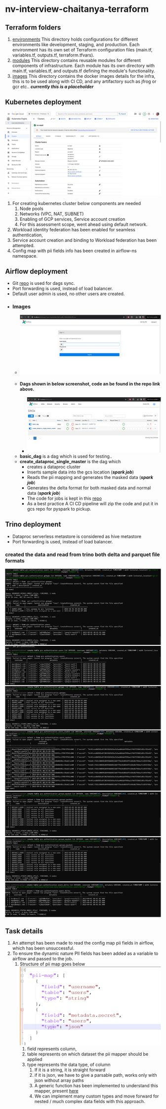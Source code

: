 # nv-interview-chaitanya-terraform

## Terraform folders
1. [environments](environments)  This directory holds configurations for different environments like development, staging, and production. Each environment has its own set of Terraform configuration files (main.tf, variables.tf, outputs.tf, terraform.tfvars).
2. [modules](modules) This directory contains reusable modules for different components of infrastructure. Each module has its own directory with main.tf, variables.tf, and outputs.tf defining the module's functionality.
3. [images](images) This directory contains the docker images details for the infra, this is to be used along with CI CD, and any artifactory such as jfrog or gcr etc.. ___currently this is a placeholder___





## Kubernetes deployment
![img_4.png](readme_stuff/img_4.png)
1. For creating kubernetes cluster below components are needed
    1. Node pools
    2. Networks (VPC, NAT, SUBNET) 
    3. Enabling of GCP services, Service account creation
    4. For this assessment scope, went ahead using default network.
2. Workload identity federation has been enabled for seamless authentication, 
3. Service account creation and binding to Workload federation has been attempted.
4. Config map with pii fields info has been created in airflow-ns namespace.

## Airflow deployment
- Git [repo](https://github.com/c-14795/nv-airflow-dags/tree/master) is used for dags sync.
- Port forwarding is used, instead of load balancer.
- Default user admin is used, no other users are created. 
- ### Images
  - ![img_1.png](readme_stuff/img_1.png)
  - #### Dags shown in below screenshot, code an be found in the repo link above.
    - ![img_2.png](readme_stuff/img_2.png)
  - **basic_dag** is a dag which is used for testing..
  - **create_dataproc_single_master** is the dag which 
    - creates a dataproc cluster
    - Inserts sample data into the gcs location (**_spark job_**)
    - Reads the pii mapping and generates the masked data (**_spark job_**)
    - Generates the delta format for both masked data and normal data (**_spark job_**)
    - The code for jobs is kept in this [repo](https://github.com/c-14795/nv-spark-jobs/tree/master)
    - As a best practice A CI CD pipeline will zip the code and put it in gcs repo for pyspark to pickup.
    

## Trino deployment
- Dataproc serverless metastore is considered as hive metastore
- Port forwarding is used, instead of load balancer.
### created the data and read from trino both delta and parquet file formats
![img.png](readme_stuff/img.png)
![img_5.png](readme_stuff/img_5.png)
![img_6.png](readme_stuff/img_6.png)
![img_7.png](readme_stuff/img_7.png)
![img_8.png](readme_stuff/img_8.png)
![img_9.png](readme_stuff/img_9.png)
![img_10.png](readme_stuff/img_10.png)

## Task details
1. An attempt has been made to read the config map pii fields in airflow, which has been unsuccessful.
2. To ensure the dynamic nature PII fields has been added as a variable to airflow and passed to the job.
   1. Structure of pii map goes below
      ![img_3.png](readme_stuff/img_3.png)
      1. field represents column,
      2. table represents on which dataset the pii mapper should be applied
      3. type represents the data type, of column
         1. If it is a string, it is straight forward
         2. if it is json, we have to give a parsable path, works only with json without array paths
         3. A generic function has been implemented to understand this mapper, present [here](https://github.com/c-14795/nv-spark-jobs/blob/master/mask_pii.py#L83) 
         4. We can implement many custom types and move forward for nested / much complex data fields with this approach. 